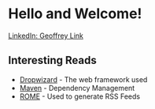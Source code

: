 # Hello and Welcome!

[LinkedIn: Geoffrey Link](https://www.linkedin.com/in/geoffreylink/)

## Interesting Reads

* [Dropwizard](http://www.dropwizard.io/1.0.2/docs/) - The web framework used
* [Maven](https://maven.apache.org/) - Dependency Management
* [ROME](https://rometools.github.io/rome/) - Used to generate RSS Feeds

